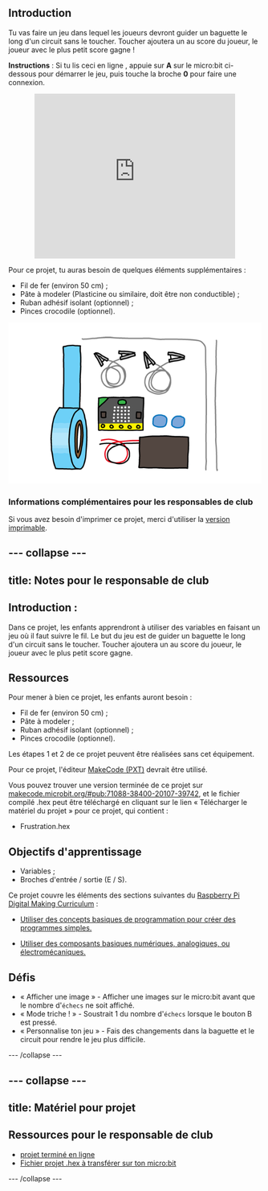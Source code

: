 ## Introduction

Tu vas faire un jeu dans lequel les joueurs devront guider un baguette le long d'un circuit sans le toucher. Toucher ajoutera un au score du joueur, le joueur avec le plus petit score gagne !

**Instructions** : Si tu lis ceci en ligne , appuie sur **A** sur le micro:bit ci-dessous pour démarrer le jeu, puis touche la broche **0** pour faire une connexion.

<div class="trinket" style="width:400px;margin: 0 auto;">
<div style="position:relative;height:0;padding-bottom:81.97%;overflow:hidden;"><iframe style="position:absolute;top:0;left:0;width:100%;height:100%;" src="https://makecode.microbit.org/---run?id=_FEDEdA3v6e64" allowfullscreen="allowfullscreen" sandbox="allow-popups allow-scripts allow-same-origin" frameborder="0"></iframe></div>
</div>

Pour ce projet, tu auras besoin de quelques éléments supplémentaires :

* Fil de fer (environ 50 cm) ;
* Pâte à modeler (Plasticine ou similaire, doit être non conductible) ;
* Ruban adhésif isolant (optionnel) ;
* Pinces crocodile (optionnel).

![capture d'écran](images/frustration-items.png)

### Informations complémentaires pour les responsables de club

Si vous avez besoin d'imprimer ce projet, merci d'utiliser la [version imprimable](https://projects.raspberrypi.org/en/projects/frustration/print).

## \--- collapse \---

## title: Notes pour le responsable de club

## Introduction :

Dans ce projet, les enfants apprendront à utiliser des variables en faisant un jeu où il faut suivre le fil. Le but du jeu est de guider un baguette le long d'un circuit sans le toucher. Toucher ajoutera un au score du joueur, le joueur avec le plus petit score gagne.

## Ressources

Pour mener à bien ce projet, les enfants auront besoin :

* Fil de fer (environ 50 cm) ;
* Pâte à modeler ;
* Ruban adhésif isolant (optionnel) ;
* Pinces crocodile (optionnel).

Les étapes 1 et 2 de ce projet peuvent être réalisées sans cet équipement.

Pour ce projet, l'éditeur [MakeCode (PXT)](http://jumpto.cc/pxt-new) devrait être utilisé.

Vous pouvez trouver une version terminée de ce projet sur [makecode.microbit.org/#pub:71088-38400-20107-39742](https://makecode.microbit.org/#pub:71088-38400-20107-39742), et le fichier compilé .hex peut être téléchargé en cliquant sur le lien « Télécharger le matériel du projet » pour ce projet, qui contient :

* Frustration.hex

## Objectifs d'apprentissage

* Variables ;
* Broches d'entrée / sortie (E / S).

Ce projet couvre les éléments des sections suivantes du [Raspberry Pi Digital Making Curriculum](http://rpf.io/curriculum) :

* [Utiliser des concepts basiques de programmation pour créer des programmes simples.](https://www.raspberrypi.org/curriculum/programming/creator)

* [Utiliser des composants basiques numériques, analogiques, ou électromécaniques.](https://www.raspberrypi.org/curriculum/physical-computing/creator)

## Défis

* « Afficher une image » - Afficher une images sur le micro:bit avant que le nombre d'`échecs` ne soit affiché.
* « Mode triche ! » - Soustrait 1 du nombre d'`échecs` lorsque le bouton B est pressé.
* « Personnalise ton jeu » - Fais des changements dans la baguette et le circuit pour rendre le jeu plus difficile.

\--- /collapse \---

## \--- collapse \---

## title: Matériel pour projet

## Ressources pour le responsable de club

* [projet terminé en ligne](https://makecode.microbit.org/#pub:71088-38400-20107-39742)
* [Fichier projet .hex à transférer sur ton micro:bit](resources/micro-bit-Frustration.hex)

\--- /collapse \---